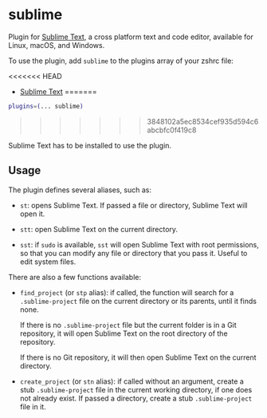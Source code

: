 # sublime

Plugin for [Sublime Text](https://www.sublimetext.com/), a cross platform text and code editor,
available for Linux, macOS, and Windows.

To use the plugin, add `sublime` to the plugins array of your zshrc file:

<<<<<<< HEAD
 * [Sublime Text](https://www.sublimetext.com/)
=======
```zsh
plugins=(... sublime)
```
>>>>>>> 3848102a5ec8534cef935d594c6abcbfc0f419c8

Sublime Text has to be installed to use the plugin.

## Usage

The plugin defines several aliases, such as:

- `st`: opens Sublime Text. If passed a file or directory, Sublime Text will open it.

- `stt`: open Sublime Text on the current directory.

- `sst`: if `sudo` is available, `sst` will open Sublime Text with root permissions, so that
  you can modify any file or directory that you pass it. Useful to edit system files.

There are also a few functions available:

- `find_project` (or `stp` alias): if called, the function will search for a `.sublime-project` file
  on the current directory or its parents, until it finds none.

  If there is no `.sublime-project` file but the current folder is in a Git repository, it will open
  Sublime Text on the root directory of the repository.

  If there is no Git repository, it will then open Sublime Text on the current directory.

- `create_project` (or `stn` alias): if called without an argument, create a stub `.sublime-project`
  file in the current working directory, if one does not already exist. If passed a directory, create
  a stub `.sublime-project` file in it.
